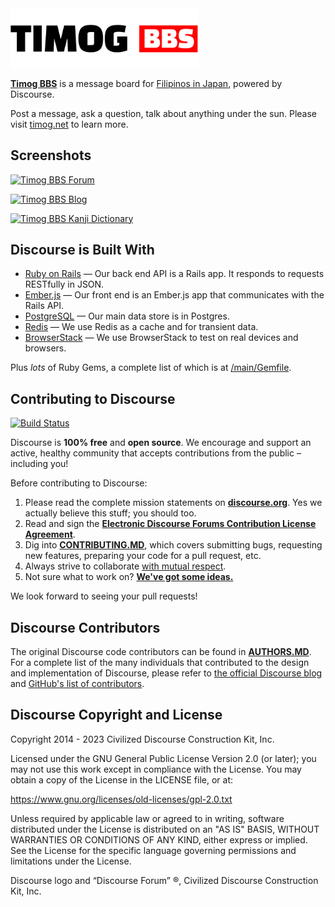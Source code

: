 <a href="https://timog.net/">
  <img src="images/timog-bbs-logo-400.png" width="300px">
</a>

**[Timog BBS](https://timog.net)** is a message board for  [Filipinos in Japan](https://timog.net/t/filipinos-in-japan/974), powered by Discourse.

Post a message, ask a question, talk about anything under the sun. Please visit [timog.net](https://timog.net/t/welcome-to-timog/930) to learn more.

## Screenshots

<a href="https://timog.net/c/forum/"><img alt="Timog BBS Forum" src="https://cdn.timog.net/original/2X/b/b1c692791dfe0abbedc49bde4b9f3db9e1a4b3e3.png" width="720px"></a>

<a href="https://timog.net/c/blog/"><img alt="Timog BBS Blog" src="https://cdn.timog.net/original/2X/f/f37d631671b8af6d990d6733908ce02b4855c0b4.jpeg" width="720px"></a>

<a href="https://timog.net/c/kanji-dictionary/"><img alt="Timog BBS Kanji Dictionary" src="https://cdn.timog.net/original/2X/5/5572df55cb64bc329bbacd0df80b73b20d759a09.jpeg" width="720px"></a>

## Discourse is Built With

- [Ruby on Rails](https://github.com/rails/rails) &mdash; Our back end API is a Rails app. It responds to requests RESTfully in JSON.
- [Ember.js](https://github.com/emberjs/ember.js) &mdash; Our front end is an Ember.js app that communicates with the Rails API.
- [PostgreSQL](https://www.postgresql.org/) &mdash; Our main data store is in Postgres.
- [Redis](https://redis.io/) &mdash; We use Redis as a cache and for transient data.
- [BrowserStack](https://www.browserstack.com/) &mdash; We use BrowserStack to test on real devices and browsers.

Plus *lots* of Ruby Gems, a complete list of which is at [/main/Gemfile](https://github.com/discourse/discourse/blob/main/Gemfile).

## Contributing to Discourse

[![Build Status](https://github.com/discourse/discourse/actions/workflows/tests.yml/badge.svg)](https://github.com/discourse/discourse/actions)

Discourse is **100% free** and **open source**. We encourage and support an active, healthy community that
accepts contributions from the public &ndash; including you!

Before contributing to Discourse:

1. Please read the complete mission statements on [**discourse.org**](https://www.discourse.org). Yes we actually believe this stuff; you should too.
2. Read and sign the [**Electronic Discourse Forums Contribution License Agreement**](https://www.discourse.org/cla).
3. Dig into [**CONTRIBUTING.MD**](CONTRIBUTING.md), which covers submitting bugs, requesting new features, preparing your code for a pull request, etc.
4. Always strive to collaborate [with mutual respect](https://github.com/discourse/discourse/blob/main/docs/code-of-conduct.md).
5. Not sure what to work on? [**We've got some ideas.**](https://meta.discourse.org/t/so-you-want-to-help-out-with-discourse/3823)

We look forward to seeing your pull requests!

## Discourse Contributors

The original Discourse code contributors can be found in [**AUTHORS.MD**](docs/AUTHORS.md). For a complete list of the many individuals that contributed to the design and implementation of Discourse, please refer to [the official Discourse blog](https://blog.discourse.org/2013/02/the-discourse-team/) and [GitHub's list of contributors](https://github.com/discourse/discourse/contributors).

## Discourse Copyright and License

Copyright 2014 - 2023 Civilized Discourse Construction Kit, Inc.

Licensed under the GNU General Public License Version 2.0 (or later);
you may not use this work except in compliance with the License.
You may obtain a copy of the License in the LICENSE file, or at:

   https://www.gnu.org/licenses/old-licenses/gpl-2.0.txt

Unless required by applicable law or agreed to in writing, software
distributed under the License is distributed on an "AS IS" BASIS,
WITHOUT WARRANTIES OR CONDITIONS OF ANY KIND, either express or implied.
See the License for the specific language governing permissions and
limitations under the License.

Discourse logo and “Discourse Forum” ®, Civilized Discourse Construction Kit, Inc.
